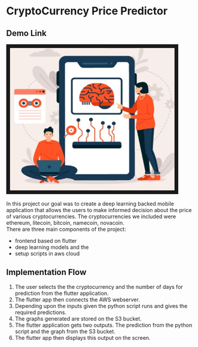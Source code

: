 # CryptoCurrency Price Predictor

## Demo Link
<a href="https://www.youtube.com/shorts/oJvB3v74WUc" target="_blank">
 <img src="https://github.com/asquare-el/cypto/blob/main/photo_2021-10-19_23-29-50.jpg" alt="Watch the video" width="440" height="380" border="10" />
</a>


In this project our goal was to create a deep learning backed mobile application that allows the users to make informed decision about the price of various cryptocurrencies.
The cryptocurrencies we included were ethereum, litecoin, bitcoin, namecoin, novacoin. 
<br>There are three main components of the project: 
* frontend based on flutter 
* deep learning models and the 
* setup scripts in aws cloud

## Implementation Flow

1. The user selects the the cryptocurrency and the number of days for prediction from the flutter application.
2. The flutter app then connects the AWS webserver.
3. Depending upon the inputs given the python script runs and gives the required predictions.
4. The graphs generated are stored on the S3 bucket.
5. The flutter application gets two outputs. The prediction from the python script and the graph from the S3 bucket.
6. The flutter app then displays this output on the screen.
